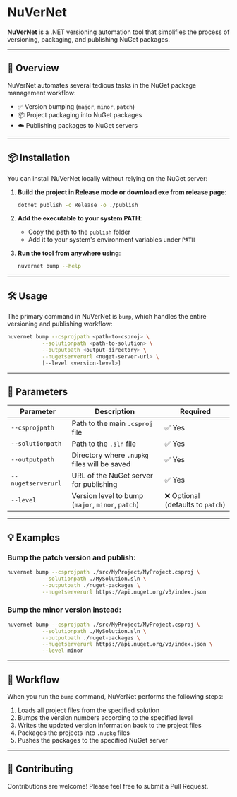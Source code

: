 # NuVerNet

**NuVerNet** is a .NET versioning automation tool that simplifies the process of versioning, packaging, and publishing NuGet packages.

---

## 🚀 Overview

NuVerNet automates several tedious tasks in the NuGet package management workflow:

- ✅ Version bumping (`major`, `minor`, `patch`)
- 📦 Project packaging into NuGet packages
- ☁️ Publishing packages to NuGet servers

---

## 📦 Installation

You can install NuVerNet locally without relying on the NuGet server:

1. **Build the project in Release mode or download exe from release page**:
   ```bash
   dotnet publish -c Release -o ./publish
   ```

2. **Add the executable to your system PATH**:
   - Copy the path to the `publish` folder
   - Add it to your system's environment variables under `PATH`

3. **Run the tool from anywhere using**:
   ```bash
   nuvernet bump --help
   ```

---

## 🛠 Usage

The primary command in NuVerNet is `bump`, which handles the entire versioning and publishing workflow:

```bash
nuvernet bump --csprojpath <path-to-csproj> \
           --solutionpath <path-to-solution> \
           --outputpath <output-directory> \
           --nugetserverurl <nuget-server-url> \
           [--level <version-level>]
```

---

## 📌 Parameters

| Parameter          | Description                                   | Required |
|-------------------|-----------------------------------------------|----------|
| `--csprojpath`     | Path to the main `.csproj` file                | ✅ Yes |
| `--solutionpath`   | Path to the `.sln` file                        | ✅ Yes |
| `--outputpath`     | Directory where `.nupkg` files will be saved  | ✅ Yes |
| `--nugetserverurl` | URL of the NuGet server for publishing        | ✅ Yes |
| `--level`          | Version level to bump (`major`, `minor`, `patch`) | ❌ Optional (defaults to `patch`) |

---

## 💡 Examples

### Bump the patch version and publish:

```bash
nuvernet bump --csprojpath ./src/MyProject/MyProject.csproj \
           --solutionpath ./MySolution.sln \
           --outputpath ./nuget-packages \
           --nugetserverurl https://api.nuget.org/v3/index.json
```

### Bump the minor version instead:

```bash
nuvernet bump --csprojpath ./src/MyProject/MyProject.csproj \
           --solutionpath ./MySolution.sln \
           --outputpath ./nuget-packages \
           --nugetserverurl https://api.nuget.org/v3/index.json \
           --level minor
```

---

## 🔄 Workflow

When you run the `bump` command, NuVerNet performs the following steps:

1. Loads all project files from the specified solution
2. Bumps the version numbers according to the specified level
3. Writes the updated version information back to the project files
4. Packages the projects into `.nupkg` files
5. Pushes the packages to the specified NuGet server

---

## 🤝 Contributing

Contributions are welcome! Please feel free to submit a Pull Request.
